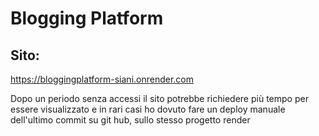 # Blogging Platform

## Sito: 
https://bloggingplatform-siani.onrender.com


Dopo un periodo senza accessi il sito potrebbe richiedere più tempo per essere visualizzato e in rari casi ho dovuto fare un deploy manuale dell'ultimo commit su git hub, sullo stesso progetto render 
